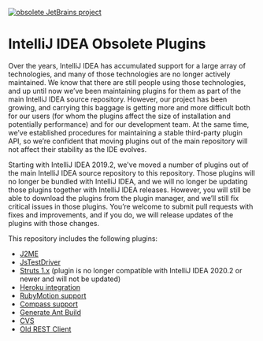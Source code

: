 [![obsolete JetBrains project](https://jb.gg/badges/obsolete.svg)](https://confluence.jetbrains.com/display/ALL/JetBrains+on+GitHub)

# IntelliJ IDEA Obsolete Plugins

Over the years, IntelliJ IDEA has accumulated support for a large array of technologies, and many of those technologies are no longer actively maintained. We know that there are still people using those technologies, and up until now we’ve been maintaining plugins for them as part of the main IntelliJ IDEA source repository. However, our project has been growing, and carrying this baggage is getting more and more difficult both for our users (for whom the plugins affect the size of installation and potentially performance) and for our development team. At the same time, we’ve established procedures for maintaining a stable third-party plugin API, so we’re confident that moving plugins out of the main repository will not affect their stability as the IDE evolves.

Starting with IntelliJ IDEA 2019.2, we've moved a number of plugins out of the main IntelliJ IDEA source repository to this repository. Those plugins will no longer be bundled with IntelliJ IDEA, and we will no longer be updating those plugins together with IntelliJ IDEA releases. However, you will still be able to download the plugins from the plugin manager, and we’ll still fix critical issues in those plugins. You’re welcome to submit pull requests with fixes and improvements, and if you do, we will release updates of the plugins with those changes.

This repository includes the following plugins:
  * [J2ME](https://plugins.jetbrains.com/plugin/12318-j2me)
  * [JsTestDriver](https://plugins.jetbrains.com/plugin/4468-jstestdriver-plugin)
  * [Struts 1.x](https://plugins.jetbrains.com/plugin/110-struts-1-x/) (plugin is no longer compatible with IntelliJ IDEA 2020.2 or newer and will not be updated)
  * [Heroku integration](https://plugins.jetbrains.com/plugin/7605-heroku-integration)
  * [RubyMotion support](https://plugins.jetbrains.com/plugin/10674-rubymotion-support)
  * [Compass support](https://plugins.jetbrains.com/plugin/13705-compass)
  * [Generate Ant Build](https://plugins.jetbrains.com/plugin/14169-ant-build-generation)
  * [CVS](https://plugins.jetbrains.com/plugin/10746-cvs)
  * [Old REST Client](https://plugins.jetbrains.com/plugin/16216-old-rest-client)
